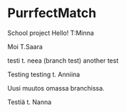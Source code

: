 # PurrfectMatch

School project
Hello! T:Minna

Moi T.Saara

testi t. neea (branch test) another test

Testing testing t. Anniina


Uusi muutos omassa branchissa.


Testiä t. Nanna

